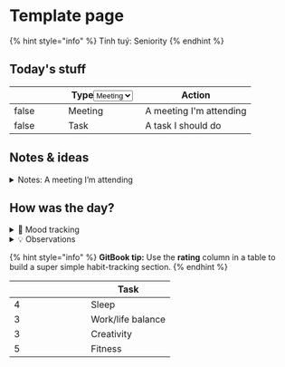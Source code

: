 # Template page

{% hint style="info" %}
Tinh tuý: Seniority
{% endhint %}

## Today's stuff

<table data-header-hidden><thead><tr><th width="80" data-type="checkbox"></th><th width="120">Type<select><option value="meeting" label="Meeting"></option><option value="task" label="Task"></option></select></th><th>Action</th></tr></thead><tbody><tr><td>false</td><td><span data-option="meeting">Meeting</span></td><td>A meeting I'm attending</td></tr><tr><td>false</td><td><span data-option="task">Task</span></td><td>A task I should do</td></tr></tbody></table>

## Notes & ideas

<details>

<summary>Notes: A meeting I’m attending</summary>

Start taking notes…

</details>

## How was the day?

<details>

<summary>🧠 Mood tracking</summary>

Start taking notes…

</details>

<details>

<summary>💡 Observations</summary>

Start taking notes…

</details>

{% hint style="info" %}
**GitBook tip:** Use the **rating** column in a table to build a super simple habit-tracking section.
{% endhint %}

<table data-header-hidden><thead><tr><th width="120" data-type="rating" data-max="5"></th><th>Task</th></tr></thead><tbody><tr><td>4</td><td>Sleep</td></tr><tr><td>3</td><td>Work/life balance</td></tr><tr><td>3</td><td>Creativity</td></tr><tr><td>5</td><td>Fitness</td></tr></tbody></table>
